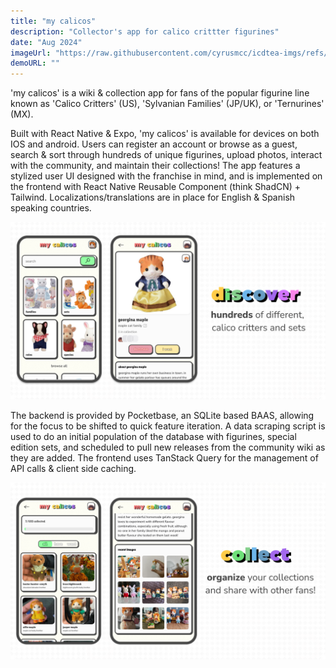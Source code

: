 ```yaml
---
title: "my calicos"
description: "Collector's app for calico crittter figurines"
date: "Aug 2024"
imageUrl: "https://raw.githubusercontent.com/cyrusmcc/icdtea-imgs/refs/heads/main/cyrusmcc/projects/banners/misternuris.png"
demoURL: ""
---
```


'my calicos' is a wiki & collection app for fans of the popular figurine line known as 'Calico Critters' (US), 'Sylvanian Families' (JP/UK), or 'Ternurines' (MX). 

Built with React Native & Expo, 'my calicos' is available for devices on both IOS and android. Users can register an account or browse as a guest, search & sort through hundreds of unique figurines, upload photos, interact with the community, and maintain their collections! The app features a stylized user UI designed with the franchise in mind, and is implemented on the frontend with React Native Reusable Component (think ShadCN) + Tailwind. Localizations/translations are in place for English & Spanish 
speaking countries.

<img src="https://raw.githubusercontent.com/cyrusmcc/icdtea-imgs/refs/heads/main/cyrusmcc/projects/misternuris/Group%20608.png" />


The backend is provided by Pocketbase, an SQLite based BAAS, allowing for the focus to be shifted to quick feature iteration. A data scraping script is used to do an initial population of the database with figurines, special edition sets, and scheduled to pull new releases from the community wiki as they are added. The frontend uses TanStack Query for the management of API calls & client side caching.

<img src="https://raw.githubusercontent.com/cyrusmcc/icdtea-imgs/refs/heads/main/cyrusmcc/projects/misternuris/Group%20612.png" />